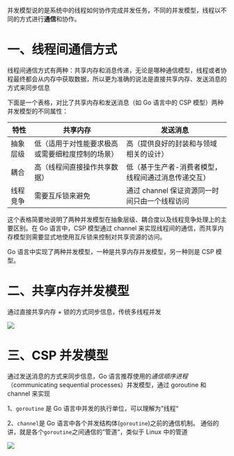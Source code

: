 并发模型说的是系统中的线程如何协作完成并发任务，不同的并发模型，线程以不同的方式进行**通信**和协作。

# 一、线程间通信方式

线程间通信方式有两种：共享内存和消息传递，无论是哪种通信模型，线程或者协程最终都会从内存中获取数据，所以更为准确的说法是直接共享内存、发送消息的方式来同步信息

下面是一个表格，对比了共享内存和发送消息（如 Go 语言中的 CSP 模型）两种并发模型的不同属性：

| 特性     | 共享内存                                         | 发送消息                                            |
| -------- | ------------------------------------------------ | --------------------------------------------------- |
| 抽象层级 | 低（适用于对性能要求极高或需要细粒度控制的场景） | 高（提供良好的封装和与领域相关的设计）              |
| 耦合     | 高（线程间直接操作共享数据）                     | 低（基于生产者-消费者模型，线程间通过消息传递交互） |
| 线程竞争 | 需要互斥锁来避免                                 | 通过 channel 保证资源同一时间只由一个线程访问       |

这个表格简要地说明了两种并发模型在抽象层级、耦合度以及线程竞争处理上的主要区别。在 Go 语言中，CSP 模型通过 channel 来实现线程间的通信，而共享内存模型则需要显式地使用互斥锁来控制对共享资源的访问。

Go 语言中实现了两种并发模型，一种是共享内存并发模型，另一种则是 CSP 模型。

# 二、共享内存并发模型

通过直接共享内存 + 锁的方式同步信息，传统多线程并发

![](https://cdn.jsdelivr.net/gh/caijinlin/imgcdn/image-20220514161804822.png#id=iVBNH&originHeight=298&originWidth=613&originalType=binary&ratio=1&rotation=0&showTitle=false&status=done&style=none&title=)

# 三、CSP 并发模型

通过发送消息的方式来同步信息，Go 语言推荐使用的*通信顺序进程*（communicating sequential processes）并发模型，通过 goroutine 和 channel 来实现

1、`goroutine` 是 Go 语言中并发的执行单位，可以理解为”线程“

2、`channel`是 Go 语言中各个并发结构体(`goroutine`)之前的通信机制。 通俗的讲，就是各个`goroutine`之间通信的”管道“，类似于 Linux 中的管道

![](https://cdn.jsdelivr.net/gh/caijinlin/imgcdn/image-20220514161841437.png#id=WAvrC&originHeight=277&originWidth=607&originalType=binary&ratio=1&rotation=0&showTitle=false&status=done&style=none&title=)
